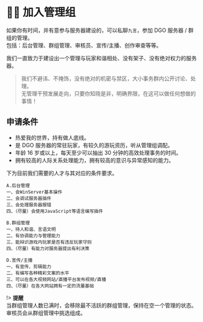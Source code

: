 <!-- other/joinManagement -->

# 👨‍⚖️ 加入管理组

如果你有时间，并有意参与服务器建设的，可以私聊`九言`，参加 DGO 服务器 / 群组的管理。</br>
包括：后台管理、群组管理、审核员、宣传/主播、创作审查等等。

我们一直致力于建设出一个管理与玩家和谐相处、没有架子、没有绝对权力的服务器。

> 我们不避讳、不掩饰，没有绝对的机密与禁区，大小事务群内公开讨论、处理。</br>
> 无管理干预发展走向，只要你知晓是非，明确界限，在这可以做任何想做的事情！

## 申请条件

- 热爱我的世界，持有做人底线。
- 是 DGO 服务器的常驻玩家，有较久的游玩资历，听从管理组调配。
- 年龄 16 岁或以上，每天至少可以抽出 30 分钟的高效处理事务的时间。
- 拥有较高的人际关系处理能力，拥有较高的意识与异常感知的能力。

下为目前我们需要的人才与其对应的条件要求。

```
A.后台管理
一、会WinServer基本操作
二、会调试服务器插件
三、会处理服务器报错
四、（尽量）会使用JavaScript等语言编写插件
```

```
B.群组管理
一、待人和谐、言语文明
二、有协调能力与管理能力
三、能辩识游戏内玩家是否有违反玩家守则
四、（尽量）有能力对服务器提出有利决策
```

```
D.宣传/主播
一、有宣传、剪辑能力
二、有编写各种精彩文案的水平
三、可以在各大视频网站/直播平台发布视频/直播
四、（尽量）在各大网站拥有一定的流量基础
```

!> **提醒**</br>
当群组管理人数已满时，会移除最不活跃的群组管理，保持在空一个管理的状态。审核员会从群组管理中挑选组成。</br>

<!-- 
## 管理的职责

在 DGO 群内的管理在以下情况发生时有移除并通知持有后台的管理拉黑该玩家的权利与义务： 1.玩家自己退【DGO 内/外服 玩家群】时，拉黑该玩家。 2.玩家在群里违反群规、破坏 DGO 群聊环境时，视情况禁言、移除、拉黑该玩家。 3.有确凿证据证明某玩家违反服务器规章制度如：盗窃、开挂、蓄意杀人、刷物品。 4.在 DGworld，但并未填写群在线文档【DGworld 玩家账号-注册普查】。拉黑该玩家。
若是似是而非的情况，在私聊本人，查证后再定性。
若态度恶劣，不正面回应质疑，例如失踪若干小时，转移话题或者无法给出自证证据，在游戏里但是不回应等等，则直接拉黑。
-->
